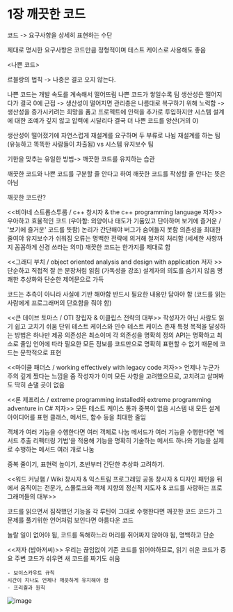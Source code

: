 # 1장 깨끗한 코드
코드 -> 요구사항을 상세히 표현하는 수단

제대로 명시한 요구사항은 코드만큼 정형적이며 테스트 케이스로 사용해도 좋음

<나쁜 코드>

르블랑의 법칙 -> 나중은 결코 오지 않는다.

나쁜 코드는 개발 속도를 계속해서 떨어뜨림
나쁜 코드가 쌓일수록 팀 생산성은 떨어지다가 결국 0에 근접
-> 생산성이 떨어지면 관리층은 나름대로 복구하기 위해 노력함
->생산성을 증가시키려는 희망을 품고 프로젝트에 인력을 추가로 투입하지만 시스템 설계에 대한 조예가 깊지 않고 압력에 시달리다 결국 더 나쁜 코드를 양산(거의 0)



생산성이 떨어졌기에 자연스럽게 재설계를 요구하며 두 부류로 나뉨
재설계를 하는 팀(유능하고 똑똑한 사람들이 차출됨) vs 시스템 유지보수 팀

기한을 맞추는 유일한 방법-> 깨끗한 코드를 유지하는 습관

깨끗한 코드와 나쁜 코드를 구분할 줄 안다고 하여 깨끗한 코드를 작성할 줄 안다는 뜻은 아님

깨끗한 코드란?

<<비야네 스트롭스투룹 / c++ 창시자 & the c++ programming language 저자>>
우아하고 효율적인 코드 (우아함: 외양이나 태도가 기품있고  단아하며 보기에 즐거운 / '보기에 즐거운' 코드를 뜻함)
논리가 간단해야 버그가 숨어들지 못함
의존성을 최대한 줄여야 유지보수가 쉬워짐
오류는 명백한 전략에 의거해 철저히 처리함 (세세한 사항까지 꼼꼼하게 신경 쓰라는 의미)
깨끗한 코드는 한가지를 제대로 함

<<그래디 부치 / object oriented analysis and design with application 저자 >>
단순하고 직접적
잘 쓴 문장처럼 읽힘 (가독성을 강조)
설계자의 의도를 숨기지 않음
명쾌한 추상화와 단순한 제어문으로 가득

코드는 추측이 아니라 사실에 기반 해야함
반드시 필요한 내용만 담아야 함 (코드를 읽는 사람에게 프로그래머의 단호함을 줘야 함)

<<큰 데이브 토마스 / OTI 창립자 & 이클립스 전략의 대부>>
작성자가 아닌 사람도 읽기 쉽고 고치기 쉬움
단위 테스트 케이스와 인수 테스트 케이스 존재
특정 목적을 달성하는 방법은 하나만 제공
의존성은 최소이며 각 의존성을 명확히 정의
API는 명확하고 최소로 줄임
언어에 따라 필요한 모든 정보를 코드만으로 명확히 표현할 수 없기 때문에 코드는 문학적으로 표현


<<마이클 패더스 / working effectively with legacy code 저자>>
언제나 누군가 주의 깊게 짰다는 느낌을 줌
작성자가 이미 모든 사항을 고려했으므로, 고치려고 살펴봐도 딱히 손댈 곳이 없음

<<론 제프리스 / extreme programming installed와 extreme programming adventure in C# 저자>>
모든 테스트 케이스 통과
중복이 없음
시스템 내 모든 설계 아이디어를 표현
클래스, 메서드, 함수 등을 최대한 줄임

객체가 여러 기능을 수행한다면 여러 객체로 나눔
메서드가 여러 기능을 수행한다면 '메서드 추출 리펙터링 기법'을 적용해 기능을 명확히 기술하는 메서드 하나와 기능을 실제로 수행하는 메서드 여러 개로 나눔
 
중복 줄이기, 표현력 높이기, 초반부터 간단한 추상화 고려하기.

<<워드 커닝햄 / Wiki 창시자 & 익스트림 프로그래밍 공동 창시자 & 디자인 패턴을 뒤에서 움직이는 전문가, 스몰토크와 객체 지향의 정신적 지도자 & 코드를 사랑하는 프로그래머들의 대부>>

코드를 읽으면서 짐작했던 기능을 각 루틴이 그대로 수행한다면 깨끗한 코드
코드가 그 문제를 풀기위한 언어처럼 보인다면 아름다운 코드

놀랄 일이 없어야 됨, 코드를 독해하느라 머리를 쥐어짜지 않아야 됨, 명백하고 단순


<<저자 (밥아저씨)>>
우리는 끊임없이 기존 코드를 읽어야하므로, 읽기 쉬운 코드가 중요
주변 코드가 쉬우면 새 코드를 짜기도 쉬움

	- 보이스카우트 규칙
	시간이 지나도 언제나 깨끗하게 유지해야 함
	- 프리퀄과 원칙
![image](https://github.com/yeoseojeong/study/assets/121150215/a93c7b82-6e50-4e6c-bb5e-94e7e437aec8)
